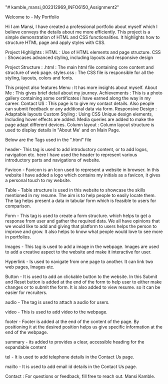 "# kamble_mansi_002312969_INFO6150_Assignment2"

Welcome to - My Portfolio

Hi I am Mansi,
I have created a professional portfolio about myself which I believe conveys the details about me more efficiently. 
This project is a simple demonstration of HTML and CSS functionalities. It highlights how to structure HTML page and apply styles with CSS.

Project Highlights :
HTML : Use of HTML elements and page structure.
CSS : Showcases advanced styling, including layouts and responsive design

Project Structure :
.html : The main html file containing core content and structure of web page.
styles.css : The CSS file is responsible for all the styling, layouts, colors and fonts. 

This project also features 
Menu : It has more insights about myself.
About Me : This gives brief detail about my journey.
Achievements : This is a photo gallery containing some certificates i have earned along the way in my career.
Contact US : This page is to give my contact details. Also people can submit feedback or any additional data via form.
Responsive Design : Adaptable layouts
Custom Styling : Using CSS Unique design elements, Including hover effects are added. Media queries are added to make the page adapt different devices. 
Column layout : Column layout structure is used to display details in "About Me' and on Main Page. 


Below are the Tags used in the ".html" file

header- This tag is used to add introductory content, or to add logos, navigation etc. here I have used the header to represent various introductory parts and navigations of website.

Favicon - Favicon is an Icon used to represent a website in browser. In this website I have added a logo which contains my initials as a favicon, it gives a personal touch to my website.

Table -  Table structure is used in this website to showcase the skills mentioned in my resume. The aim is to help people to easily locate them. The tag helps present a data in tabular form which is feasible to users for comparison. 

Form -  This tag is used to create a form structure. which helps to get a response from user and gather the required data. We all have opinions that we would like to add and giving that platform to users helps the person to improve and grow. It also helps to know what people would love to see more in portfolios.

Images - This tag is used to add a image in the webpage. Images are used to add a creative aspect to the website and make it interactive for user.

Hyperlink - Is used to navigate from one page to another. It can link two web pages, Images etc. 

Button - It is used to add an clickable button to the website. In this Submit and Reset button is added at the end of the form to help user to either make changes or to submit the form.
It is also added to view resume. so it can be easier for recruiters.  

audio - The tag is used to attach a audio for users. 

video - This is used to add video to the webpage.

footer - Footer is added at the end of the content of the page. By positioning it at the desired position helps us give specific information at the end of the webpage.

summary - its added to provides a clear, accessible heading for the expandable content

tel - It is used to add telephone details in the Contact Us page.

mailto - It is used to add email id details in the Contact Us page. 

Contact :
For questions or feedback, fill free to reach out. 
Mansi Kamble.



